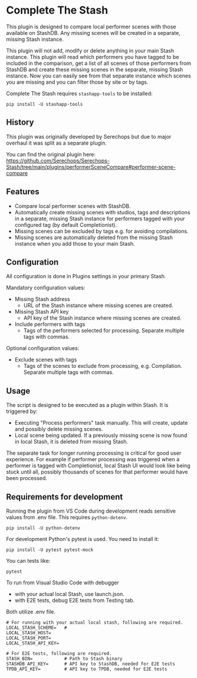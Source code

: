 # Complete The Stash

This plugin is designed to compare local performer scenes with those available on StashDB. Any missing scenes will be created in a separate, missing Stash instance.

This plugin will not add, modify or delete anything in your main Stash instance. This plugin will read which performers you have tagged to be included in the comparison, get a list of all scenes of those performers from StashDB and create these missing scenes in the separate, missing Stash instance. Now you can easily see from that separate instance which scenes you are missing and you can filter those by site or by tags.

Complete The Stash requires `stashapp-tools` to be installed:

```
pip install -U stashapp-tools
```

## History

This plugin was originally developed by Serechops but due to major overhaul it was split as a separate plugin.

You can find the original plugin here: https://github.com/Serechops/Serechops-Stash/tree/main/plugins/performerSceneCompare#performer-scene-compare

## Features

- Compare local performer scenes with StashDB.
- Automatically create missing scenes with studios, tags and descriptions in a separate, missing Stash instance for performers tagged with your configured tag (by default Completionist).
- Missing scenes can be excluded by tags e.g. for avoiding compilations.
- Missing scenes are automatically deleted from the missing Stash instance when you add those to your main Stash.

## Configuration

All configuration is done in Plugins settings in your primary Stash.

Mandatory configuration values:

- Missing Stash address
  - URL of the Stash instance where missing scenes are created.
- Missing Stash API key
  - API key of the Stash instance where missing scenes are created.
- Include performers with tags
  - Tags of the performers selected for processing. Separate multiple tags with commas.

Optional configuration values:

- Exclude scenes with tags
  - Tags of the scenes to exclude from processing, e.g. Compilation. Separate multiple tags with commas.

## Usage

The script is designed to be executed as a plugin within Stash. It is triggered by:

- Executing "Process performers" task manually. This will create, update and possibly delete missing scenes.
- Local scene being updated. If a previously missing scene is now found in local Stash, it is deleted from missing Stash.

The separate task for longer running processing is critical for good user experience. For example if performer processing was triggered when a performer is tagged with Completionist, local Stash UI would look like being stuck until all, possibly thousands of scenes for that performer would have been processed.

## Requirements for development

Running the plugin from VS Code during development reads sensitive values from .env file. This requires `python-dotenv`.

```
pip install -U python-dotenv
```

For development Python's pytest is used. You need to install it:

```
pip install -U pytest pytest-mock
```

You can tests like:

```
pytest
```

To run from Visual Studio Code with debugger

- with your actual local Stash, use launch.json.
- with E2E tests, debug E2E tests from Testing tab.

Both utilize .env file.

```
# For running with your actual local stash, following are required.
LOCAL_STASH_SCHEME=   #
LOCAL_STASH_HOST=
LOCAL_STASH_PORT=
LOCAL_STASH_API_KEY=

# For E2E tests, following are required.
STASH_BIN=            # Path to Stash binary
STASHDB_API_KEY=      # API key to StashDB, needed for E2E tests
TPDB_API_KEY=         # API key to TPDB, needed for E2E tests
```
